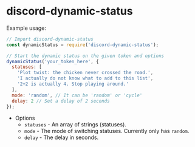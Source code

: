 # discord-dynamic-status

Example usage:
```js
// Import discord-dynamic-status
const dynamicStatus = require('discord-dynamic-status');

// Start the dynamic status on the given token and options
dynamicStatus('your_token_here', {
  statuses: [
    'Plot twist: the chicken never crossed the road.',
    'I actually do not know what to add to this list',
    '2+2 is actually 4. Stop playing around.'
  ],
  mode: 'random', // It can be 'random' or 'cycle'
  delay: 2 // Set a delay of 2 seconds
});
```

* Options
  - `statuses` - An array of strings (statuses).
  - `mode` - The mode of switching statuses. Currently only has `random`.
  - `delay` - The delay in seconds.